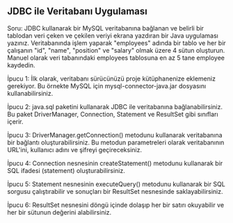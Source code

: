 ## JDBC ile Veritabanı Uygulaması
Soru: JDBC kullanarak bir MySQL veritabanına bağlanan ve belirli bir tablodan veri çeken ve çekilen veriyi ekrana yazdıran bir Java uygulaması yazınız. Veritabanında işlem yaparak "employees" adında bir tablo ve her bir çalışanın "id", "name", "position" ve "salary" olmak üzere 4 sütun oluşturun. Manuel olarak veri tabanındaki employees tablosuna en az 5 tane employee kaydedin.


İpucu 1: İlk olarak, veritabanı sürücünüzü proje kütüphanenize eklemeniz gerekiyor. Bu örnekte MySQL için mysql-connector-java.jar dosyasını kullanabilirsiniz.


İpucu 2: java.sql paketini kullanarak JDBC ile veritabanına bağlanabilirsiniz. Bu paket DriverManager, Connection, Statement ve ResultSet gibi sınıfları içerir.


İpucu 3: DriverManager.getConnection() metodunu kullanarak veritabanına bir bağlantı oluşturabilirsiniz. Bu metodun parametreleri olarak veritabanının URL'ini, kullanıcı adını ve şifreyi geçireceksiniz.


İpucu 4: Connection nesnesinin createStatement() metodunu kullanarak bir SQL ifadesi (statement) oluşturabilirsiniz.


İpucu 5: Statement nesnesinin executeQuery() metodunu kullanarak bir SQL sorgusu çalıştırabilir ve sonuçları bir ResultSet nesnesinde saklayabilirsiniz.


İpucu 6: ResultSet nesnesini döngü içinde dolaşıp her bir satırı okuyabilir ve her bir sütunun değerini alabilirsiniz.

